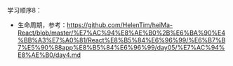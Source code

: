 学习顺序8：
  - 生命周期，参考：https://github.com/HelenTim/heiMa-React/blob/master/%E7%AC%94%E8%AE%B0%2B%E6%BA%90%E4%BB%A3%E7%A0%81/React%E8%B5%84%E6%96%99/%E6%B7%B7%E5%90%88app%E8%B5%84%E6%96%99/day05/%E7%AC%94%E8%AE%B0/day4.md
  
